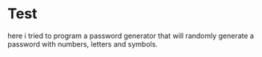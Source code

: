 # Test
here i tried to program a password generator that will randomly generate a password with numbers, letters and symbols.
